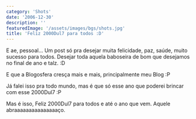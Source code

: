 ```yaml
---
category: 'Shots'
date: '2006-12-30'
description: ''
featuredImage: '/assets/images/bgs/shots.jpg'
title: 'Feliz 2000Dul7 para todos :D'
---
```


E ae, pessoal... Um post só pra desejar muita felicidade, paz, saúde, muito sucesso para todos. Desejar toda aquela baboseira de bom que desejamos no final de ano e talz. :D

E que a Blogosfera cresça mais e mais, principalmente meu Blog :P

Já falei isso pra todo mundo, mas é que só esse ano que poderei brincar com esse 2000Dul7 :P

Mas é isso, Feliz 2000Dul7 para todos e até o ano que vem. Aquele abraaaaaaaaaaaaaaaço.
